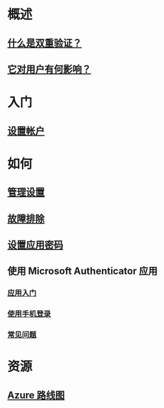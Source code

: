 

# 概述


## [什么是双重验证？](multi-factor-authentication-end-user.md)


## [它对用户有何影响？](multi-factor-authentication-end-user-signin.md)



# 入门


## [设置帐户](multi-factor-authentication-end-user-first-time.md)



# 如何


## [管理设置](multi-factor-authentication-end-user-manage-settings.md)


## [故障排除](multi-factor-authentication-end-user-troubleshoot.md)


## [设置应用密码](multi-factor-authentication-end-user-app-passwords.md)


## 使用 Microsoft Authenticator 应用


### [应用入门](microsoft-authenticator-app-how-to.md)


### [使用手机登录](microsoft-authenticator-app-phone-signin-faq.md)


### [常见问题](microsoft-authenticator-app-faq.md)



# 资源


## [Azure 路线图](https://azure.microsoft.com/roadmap/)
